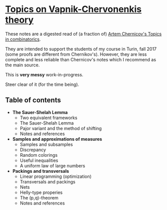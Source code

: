 # [Topics on Vapnik-Chervonenkis theory](https://github.com/domenicozambella/sputnik/raw/master/sputnik.pdf)


These notes are a digested read of (a fraction of) <a rel="external" href="http://www.math.ucla.edu/~chernikov/teaching/Combinatorics285N/CombinatoricsNotes.pdf">Artem Chernicov's Topics in combinatorics</a>.

They are intended to support the students of my course in Turin, fall 2017 (some proofs are different from Chernikov's). However, they are less complete and less reliable than Chernicov's notes which I recommend as the main source. 

This is **very messy** work-in-progress.

Steer clear of it (for the time being).


## Table of contents

*  **The Sauer-Shelah Lemma**
   * Two equivalent frameworks
   * The Sauer-Shelah Lemma
   * Pajor variant and the method of shifting
   * Notes and references
*  **Samples and approximations of measures**
   * Samples and subsamples
   * Discrepancy
   * Random colorings
   * Useful inequalities
   * A uniform law of large numbers
*  **Packings and transversals**
   * Linear programming (optimization)
   * Transversals and packings
   * Nets
   * Helly-type properies
   * The (p,q)-theorem
   * Notes and references

